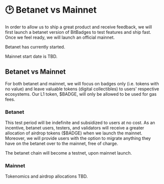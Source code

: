 # 🕑 Betanet vs Mainnet

In order to allow us to ship a great product and receive feedback, we will first launch a betanet version of BitBadges to test features and ship fast. Once we feel ready, we will launch an official mainnet.

Betanet has currently started.

Mainnet start date is TBD.

## Betanet vs Mainnet

For both betanet and mainnet, we will focus on badges only (i.e. tokens with no value) and leave valuable tokens (digital collectibles) to users' respective ecosystems. Our L1 token, $BADGE, will only be allowed to be used for gas fees.

### Betanet

This test period will be indefinite and subsidized to users at no cost. As an incentive, betanet users, testers, and validators will receive a greater allocation of airdrop tokens ($BADGE) when we launch the mainnet. Moreover, we will provide users with the option to migrate anything they have on the betanet over to the mainnet, free of charge.

The betanet chain will become a testnet, upon mainnet launch.

### Mainnet

Tokenomics and airdrop allocations TBD.
